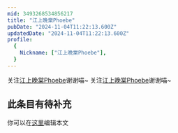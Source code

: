 ```yaml
---
mid: 3493268534856217
title: "江上晚棠Phoebe"
pubDate: "2024-11-04T11:22:13.600Z"
updatedDate: "2024-11-04T11:22:13.600Z"
profile:
  {
    Nickname: ["江上晚棠Phoebe"],
  }
---
```


关注[江上晚棠Phoebe](https://space.bilibili.com/3493268534856217)谢谢喵~ 关注[江上晚棠Phoebe](https://space.bilibili.com/3493268534856217)谢谢喵~

## 此条目有待补充
你可以在[这里](https://github.com/Yuhanawa/VTuber.ICU/edit/master/src/content/v/江上晚棠Phoebe/index.md)编辑本文
